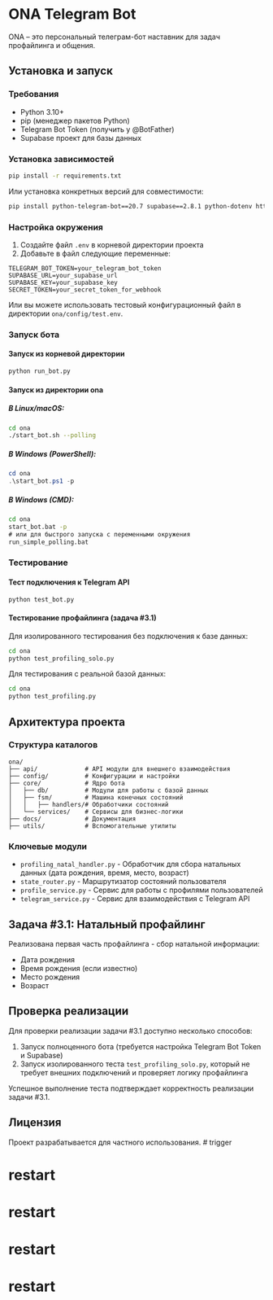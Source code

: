 # ONA Telegram Bot

ONA – это персональный телеграм-бот наставник для задач профайлинга и общения.

## Установка и запуск

### Требования
- Python 3.10+
- pip (менеджер пакетов Python)
- Telegram Bot Token (получить у @BotFather)
- Supabase проект для базы данных

### Установка зависимостей

```bash
pip install -r requirements.txt
```

Или установка конкретных версий для совместимости:

```bash
pip install python-telegram-bot==20.7 supabase==2.8.1 python-dotenv httpx
```

### Настройка окружения
1. Создайте файл `.env` в корневой директории проекта
2. Добавьте в файл следующие переменные:
```
TELEGRAM_BOT_TOKEN=your_telegram_bot_token
SUPABASE_URL=your_supabase_url
SUPABASE_KEY=your_supabase_key
SECRET_TOKEN=your_secret_token_for_webhook
```

Или вы можете использовать тестовый конфигурационный файл в директории `ona/config/test.env`.

### Запуск бота

#### Запуск из корневой директории
```bash
python run_bot.py
```

#### Запуск из директории ona

##### В Linux/macOS:
```bash
cd ona
./start_bot.sh --polling
```

##### В Windows (PowerShell):
```powershell
cd ona
.\start_bot.ps1 -p
```

##### В Windows (CMD):
```cmd
cd ona
start_bot.bat -p
# или для быстрого запуска с переменными окружения
run_simple_polling.bat
```

### Тестирование

#### Тест подключения к Telegram API
```bash
python test_bot.py
```

#### Тестирование профайлинга (задача #3.1)

Для изолированного тестирования без подключения к базе данных:
```bash
cd ona
python test_profiling_solo.py
```

Для тестирования с реальной базой данных:
```bash
cd ona
python test_profiling.py
```

## Архитектура проекта

### Структура каталогов
```
ona/
├── api/             # API модули для внешнего взаимодействия
├── config/          # Конфигурации и настройки
├── core/            # Ядро бота
│   ├── db/          # Модули для работы с базой данных
│   ├── fsm/         # Машина конечных состояний
│   │   ├── handlers/# Обработчики состояний
│   └── services/    # Сервисы для бизнес-логики
├── docs/            # Документация
├── utils/           # Вспомогательные утилиты
```

### Ключевые модули
- `profiling_natal_handler.py` - Обработчик для сбора натальных данных (дата рождения, время, место, возраст)
- `state_router.py` - Маршрутизатор состояний пользователя
- `profile_service.py` - Сервис для работы с профилями пользователей
- `telegram_service.py` - Сервис для взаимодействия с Telegram API

## Задача #3.1: Натальный профайлинг

Реализована первая часть профайлинга - сбор натальной информации:
- Дата рождения
- Время рождения (если известно)
- Место рождения
- Возраст

## Проверка реализации

Для проверки реализации задачи #3.1 доступно несколько способов:

1. Запуск полноценного бота (требуется настройка Telegram Bot Token и Supabase)
2. Запуск изолированного теста `test_profiling_solo.py`, который не требует внешних подключений и проверяет логику профайлинга

Успешное выполнение теста подтверждает корректность реализации задачи #3.1.

## Лицензия
Проект разрабатывается для частного использования. # trigger
# restart
# restart
# restart
# restart
